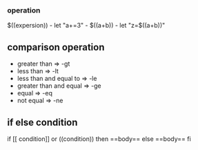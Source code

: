 ### operation
$((expersion))
    - let "a+=3"
    - $((a+b))
    - let "z=$((a+b))"
## comparison operation
- greater than => -gt 
- less than => -lt
- less than and equal to => -le
- greater than and equal => -ge
- equal => -eq
- not equal => -ne
## if else condition
if [[ condition]] or ((condition))
then 
==body==
else 
==body==
fi
